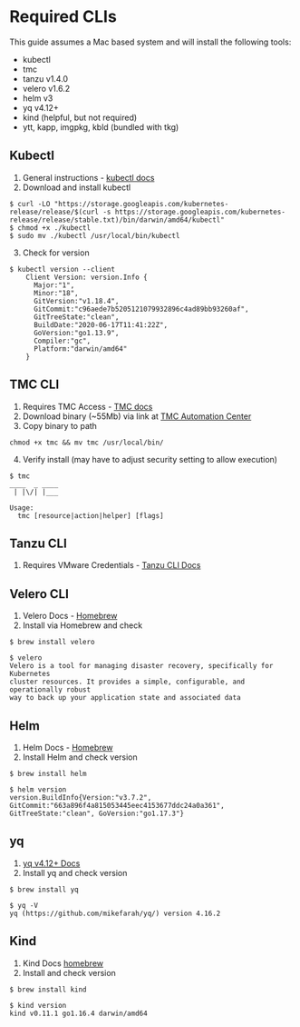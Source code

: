 # Required CLIs

This guide assumes a Mac based system and will install the following tools:

- kubectl
- tmc
- tanzu v1.4.0
- velero v1.6.2
- helm v3
- yq v4.12+
- kind (helpful, but not required)
- ytt, kapp, imgpkg, kbld (bundled with tkg)

## Kubectl
1. General instructions - [kubectl docs](https://kubernetes.io/docs/tasks/tools/install-kubectl)
2. Download and install kubectl
```
$ curl -LO "https://storage.googleapis.com/kubernetes-release/release/$(curl -s https://storage.googleapis.com/kubernetes-release/release/stable.txt)/bin/darwin/amd64/kubectl"
$ chmod +x ./kubectl
$ sudo mv ./kubectl /usr/local/bin/kubectl
```
3. Check for version
```
$ kubectl version --client
    Client Version: version.Info { 
      Major:"1",
      Minor:"18",
      GitVersion:"v1.18.4",
      GitCommit:"c96aede7b5205121079932896c4ad89bb93260af",
      GitTreeState:"clean",
      BuildDate:"2020-06-17T11:41:22Z",
      GoVersion:"go1.13.9",
      Compiler:"gc", 
      Platform:"darwin/amd64"
    }
```

## TMC CLI
1. Requires TMC Access - [TMC docs](https://docs.vmware.com/en/VMware-Tanzu-Mission-Control/services/tanzumc-using/GUID-7EEBDAEF-7868-49EC-8069-D278FD100FD9.html)
2. Download binary (~55Mb) via link at [TMC Automation Center](https://southtanzuseamericas.tmc.cloud.vmware.com/clidownload)
3. Copy binary to path 
```
chmod +x tmc && mv tmc /usr/local/bin/
```
4. Verify install (may have to adjust security setting to allow execution)
```
$ tmc
____  _ ____
 | |\/| |___

Usage:
  tmc [resource|action|helper] [flags]
```

## Tanzu CLI
1. Requires VMware Credentials - [Tanzu CLI Docs](https://docs.vmware.com/en/VMware-Tanzu-Kubernetes-Grid/1.4/vmware-tanzu-kubernetes-grid-14/GUID-install-cli.html#download-and-unpack-the-tanzu-cli-and-kubectl-1)

## Velero CLI
1. Velero Docs - [Homebrew](https://velero.io/docs/v1.7/basic-install/#option-1-macos---homebrew)
2. Install via Homebrew and check
```
$ brew install velero

$ velero
Velero is a tool for managing disaster recovery, specifically for Kubernetes
cluster resources. It provides a simple, configurable, and operationally robust
way to back up your application state and associated data
```

## Helm
1. Helm Docs - [Homebrew](https://helm.sh/docs/intro/install/)
2. Install Helm and check version
```
$ brew install helm

$ helm version
version.BuildInfo{Version:"v3.7.2", GitCommit:"663a896f4a815053445eec4153677ddc24a0a361", GitTreeState:"clean", GoVersion:"go1.17.3"}
```

## yq
1. [yq v4.12+ Docs](https://github.com/mikefarah/yq) 
2. Install yq and check version
```
$ brew install yq

$ yq -V
yq (https://github.com/mikefarah/yq/) version 4.16.2
```

## Kind
1. Kind Docs [homebrew](https://kind.sigs.k8s.io/docs/user/quick-start#installing-with-a-package-manager)
2. Install and check version 
```
$ brew install kind

$ kind version
kind v0.11.1 go1.16.4 darwin/amd64
```
